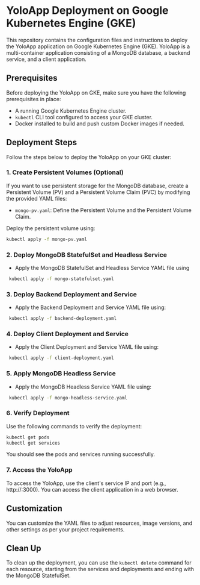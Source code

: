 # YoloApp Deployment on Google Kubernetes Engine (GKE)

This repository contains the configuration files and instructions to deploy the YoloApp application on Google Kubernetes Engine (GKE). YoloApp is a multi-container application consisting of a MongoDB database, a backend service, and a client application.

## Prerequisites

Before deploying the YoloApp on GKE, make sure you have the following prerequisites in place:

- A running Google Kubernetes Engine cluster.
- `kubectl` CLI tool configured to access your GKE cluster.
- Docker installed to build and push custom Docker images if needed.

## Deployment Steps

Follow the steps below to deploy the YoloApp on your GKE cluster:
### 1. Create Persistent Volumes (Optional)

If you want to use persistent storage for the MongoDB database, create a Persistent Volume (PV) and a Persistent Volume Claim (PVC) by modifying the provided YAML files:

- `mongo-pv.yaml`: Define the Persistent Volume and the Persistent Volume Claim.

Deploy the persistent volume using:
```bash
kubectl apply -f mongo-pv.yaml
```

### 2. Deploy MongoDB StatefulSet and Headless Service

- Apply the MongoDB StatefulSet and Headless Service YAML file using
```bash
 kubectl apply -f mongo-statefulset.yaml
 ```

### 3. Deploy Backend Deployment and Service

- Apply the Backend Deployment and Service YAML file using:
```bash
 kubectl apply -f backend-deployment.yaml
 ```

### 4. Deploy Client Deployment and Service

- Apply the Client Deployment and Service YAML file using:
```bash
 kubectl apply -f client-deployment.yaml
 ```

### 5. Apply MongoDB Headless Service

- Apply the MongoDB Headless Service YAML file using:
```bash
 kubectl apply -f mongo-headless-service.yaml
 ```

### 6. Verify Deployment

Use the following commands to verify the deployment:

```bash
kubectl get pods
kubectl get services
```
You should see the pods and services running successfully.

### 7. Access the YoloApp
To access the YoloApp, use the client's service IP and port (e.g., http://<Client-Service-IP>:3000). You can access the client application in a web browser.

## Customization
You can customize the YAML files to adjust resources, image versions, and other settings as per your project requirements.

## Clean Up
To clean up the deployment, you can use the `kubectl delete` command for each resource, starting from the services and deployments and ending with the MongoDB StatefulSet.

